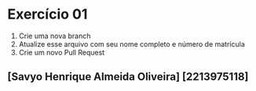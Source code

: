 # Exercício 01

1. Crie uma nova branch
2. Atualize esse arquivo com seu nome completo e número de matrícula
2. Crie um novo Pull Request

## [Savyo Henrique Almeida Oliveira] [2213975118]  
